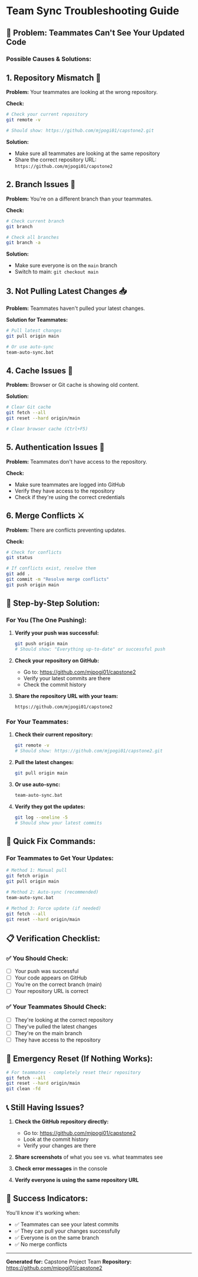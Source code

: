 # Team Sync Troubleshooting Guide

## 🚨 **Problem: Teammates Can't See Your Updated Code**

### **Possible Causes & Solutions:**

## 1. **Repository Mismatch** 🔄

**Problem:** Your teammates are looking at the wrong repository.

**Check:**
```bash
# Check your current repository
git remote -v

# Should show: https://github.com/mjpogi01/capstone2.git
```

**Solution:**
- Make sure all teammates are looking at the same repository
- Share the correct repository URL: `https://github.com/mjpogi01/capstone2`

## 2. **Branch Issues** 🌿

**Problem:** You're on a different branch than your teammates.

**Check:**
```bash
# Check current branch
git branch

# Check all branches
git branch -a
```

**Solution:**
- Make sure everyone is on the `main` branch
- Switch to main: `git checkout main`

## 3. **Not Pulling Latest Changes** 📥

**Problem:** Teammates haven't pulled your latest changes.

**Solution for Teammates:**
```bash
# Pull latest changes
git pull origin main

# Or use auto-sync
team-auto-sync.bat
```

## 4. **Cache Issues** 💾

**Problem:** Browser or Git cache is showing old content.

**Solution:**
```bash
# Clear Git cache
git fetch --all
git reset --hard origin/main

# Clear browser cache (Ctrl+F5)
```

## 5. **Authentication Issues** 🔐

**Problem:** Teammates don't have access to the repository.

**Check:**
- Make sure teammates are logged into GitHub
- Verify they have access to the repository
- Check if they're using the correct credentials

## 6. **Merge Conflicts** ⚔️

**Problem:** There are conflicts preventing updates.

**Check:**
```bash
# Check for conflicts
git status

# If conflicts exist, resolve them
git add .
git commit -m "Resolve merge conflicts"
git push origin main
```

## 🔧 **Step-by-Step Solution:**

### **For You (The One Pushing):**

1. **Verify your push was successful:**
   ```bash
   git push origin main
   # Should show: "Everything up-to-date" or successful push
   ```

2. **Check your repository on GitHub:**
   - Go to: https://github.com/mjpogi01/capstone2
   - Verify your latest commits are there
   - Check the commit history

3. **Share the repository URL with your team:**
   ```
   https://github.com/mjpogi01/capstone2
   ```

### **For Your Teammates:**

1. **Check their current repository:**
   ```bash
   git remote -v
   # Should show: https://github.com/mjpogi01/capstone2.git
   ```

2. **Pull the latest changes:**
   ```bash
   git pull origin main
   ```

3. **Or use auto-sync:**
   ```bash
   team-auto-sync.bat
   ```

4. **Verify they got the updates:**
   ```bash
   git log --oneline -5
   # Should show your latest commits
   ```

## 🎯 **Quick Fix Commands:**

### **For Teammates to Get Your Updates:**

```bash
# Method 1: Manual pull
git fetch origin
git pull origin main

# Method 2: Auto-sync (recommended)
team-auto-sync.bat

# Method 3: Force update (if needed)
git fetch --all
git reset --hard origin/main
```

## 📋 **Verification Checklist:**

### **✅ You Should Check:**
- [ ] Your push was successful
- [ ] Your code appears on GitHub
- [ ] You're on the correct branch (main)
- [ ] Your repository URL is correct

### **✅ Your Teammates Should Check:**
- [ ] They're looking at the correct repository
- [ ] They've pulled the latest changes
- [ ] They're on the main branch
- [ ] They have access to the repository

## 🚨 **Emergency Reset (If Nothing Works):**

```bash
# For teammates - completely reset their repository
git fetch --all
git reset --hard origin/main
git clean -fd
```

## 📞 **Still Having Issues?**

1. **Check the GitHub repository directly:**
   - Go to: https://github.com/mjpogi01/capstone2
   - Look at the commit history
   - Verify your changes are there

2. **Share screenshots** of what you see vs. what teammates see

3. **Check error messages** in the console

4. **Verify everyone is using the same repository URL**

## 🎉 **Success Indicators:**

You'll know it's working when:
- ✅ Teammates can see your latest commits
- ✅ They can pull your changes successfully
- ✅ Everyone is on the same branch
- ✅ No merge conflicts

---

**Generated for:** Capstone Project Team
**Repository:** https://github.com/mjpogi01/capstone2
